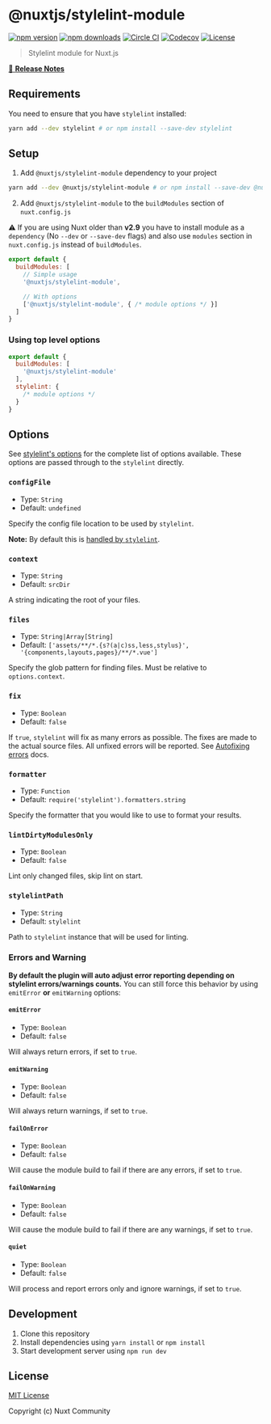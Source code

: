 # @nuxtjs/stylelint-module

[![npm version][npm-version-src]][npm-version-href]
[![npm downloads][npm-downloads-src]][npm-downloads-href]
[![Circle CI][circle-ci-src]][circle-ci-href]
[![Codecov][codecov-src]][codecov-href]
[![License][license-src]][license-href]

> Stylelint module for Nuxt.js

[📖 **Release Notes**](./CHANGELOG.md)

## Requirements

You need to ensure that you have `stylelint` installed:

```bash
yarn add --dev stylelint # or npm install --save-dev stylelint
```

## Setup

1. Add `@nuxtjs/stylelint-module` dependency to your project

```bash
yarn add --dev @nuxtjs/stylelint-module # or npm install --save-dev @nuxtjs/stylelint-module
```

2. Add `@nuxtjs/stylelint-module` to the `buildModules` section of `nuxt.config.js`

:warning: If you are using Nuxt older than **v2.9** you have to install module as a `dependency` (No `--dev` or `--save-dev` flags) and also use `modules` section in `nuxt.config.js` instead of `buildModules`.

```js
export default {
  buildModules: [
    // Simple usage
    '@nuxtjs/stylelint-module',

    // With options
    ['@nuxtjs/stylelint-module', { /* module options */ }]
  ]
}
```

### Using top level options

```js
export default {
  buildModules: [
    '@nuxtjs/stylelint-module'
  ],
  stylelint: {
    /* module options */
  }
}
```

## Options

See [stylelint's options](http://stylelint.io/user-guide/node-api/#options) for the complete list of options available. These options are passed through to the `stylelint` directly.

### `configFile`

- Type: `String`
- Default: `undefined`

Specify the config file location to be used by `stylelint`.

**Note:** By default this is [handled by `stylelint`](http://stylelint.io/user-guide/configuration/).

### `context`

- Type: `String`
- Default: `srcDir`

A string indicating the root of your files.

### `files`

- Type: `String|Array[String]`
- Default: `['assets/**/*.{s?(a|c)ss,less,stylus}', '{components,layouts,pages}/**/*.vue']`

Specify the glob pattern for finding files. Must be relative to `options.context`.

### `fix`

- Type: `Boolean`
- Default: `false`

If `true`, `stylelint` will fix as many errors as possible. The fixes are made to the actual source files. All unfixed errors will be reported. See [Autofixing errors](https://stylelint.io/user-guide/cli#autofixing-errors) docs.

### `formatter`

- Type: `Function`
- Default: `require('stylelint').formatters.string`

Specify the formatter that you would like to use to format your results.

### `lintDirtyModulesOnly`

- Type: `Boolean`
- Default: `false`

Lint only changed files, skip lint on start.

### `stylelintPath`

- Type: `String`
- Default: `stylelint`

Path to `stylelint` instance that will be used for linting.

### Errors and Warning

**By default the plugin will auto adjust error reporting depending on stylelint errors/warnings counts.**
You can still force this behavior by using `emitError` **or** `emitWarning` options:

#### `emitError`

- Type: `Boolean`
- Default: `false`

Will always return errors, if set to `true`.

#### `emitWarning`

- Type: `Boolean`
- Default: `false`

Will always return warnings, if set to `true`.

#### `failOnError`

- Type: `Boolean`
- Default: `false`

Will cause the module build to fail if there are any errors, if set to `true`.

#### `failOnWarning`

- Type: `Boolean`
- Default: `false`

Will cause the module build to fail if there are any warnings, if set to `true`.

#### `quiet`

- Type: `Boolean`
- Default: `false`

Will process and report errors only and ignore warnings, if set to `true`.

## Development

1. Clone this repository
2. Install dependencies using `yarn install` or `npm install`
3. Start development server using `npm run dev`

## License

[MIT License](./LICENSE)

Copyright (c) Nuxt Community

<!-- Badges -->
[npm-version-src]: https://img.shields.io/npm/v/@nuxtjs/stylelint-module/latest.svg?style=flat-square
[npm-version-href]: https://npmjs.com/package/@nuxtjs/stylelint-module

[npm-downloads-src]: https://img.shields.io/npm/dt/@nuxtjs/stylelint-module.svg?style=flat-square
[npm-downloads-href]: https://npmjs.com/package/@nuxtjs/stylelint-module

[circle-ci-src]: https://img.shields.io/circleci/project/github/nuxt-community/stylelint-module.svg?style=flat-square
[circle-ci-href]: https://circleci.com/gh/nuxt-community/stylelint-module

[codecov-src]: https://img.shields.io/codecov/c/github/nuxt-community/stylelint-module.svg?style=flat-square
[codecov-href]: https://codecov.io/gh/nuxt-community/stylelint-module

[license-src]: https://img.shields.io/npm/l/@nuxtjs/stylelint-module.svg?style=flat-square
[license-href]: https://npmjs.com/package/@nuxtjs/stylelint-module
